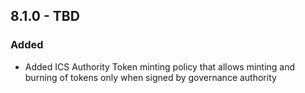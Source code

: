 ## 8.1.0 - TBD
### Added
* Added ICS Authority Token minting policy that allows minting and burning of tokens only when signed by governance authority